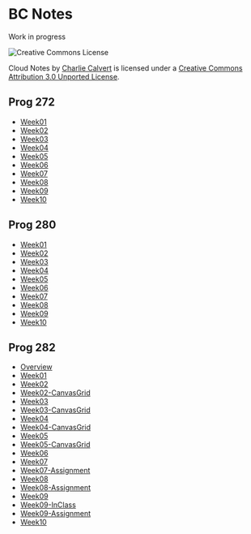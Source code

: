 BC Notes
========

Work in progress

![Creative Commons License](http://i.creativecommons.org/l/by/3.0/88x31.png)

Cloud Notes by [Charlie Calvert](http://www.elvenware.com/charlie/books/CloudNotes.html) is
licensed under a [Creative Commons Attribution 3.0 Unported
License](http://creativecommons.org/licenses/by/3.0/deed.en_US).

Prog 272
--------

-   [Week01](Prog272/Week01.html)
-   [Week02](Prog272/Week02.html)
-   [Week03](Prog272/Week03.html)
-   [Week04](Prog272/Week04.html)
-   [Week05](Prog272/Week05.html)
-   [Week06](Prog272/Week06.html)
-   [Week07](Prog272/Week07.html)
-   [Week08](Prog272/Week08.html)
-   [Week09](Prog272/Week09.html)
-   [Week10](Prog272/Week10.html)

Prog 280
--------

-   [Week01](Prog280/Week01.html)
-   [Week02](Prog280/Week02.html)
-   [Week03](Prog280/Week03.html)
-   [Week04](Prog280/Week04.html)
-   [Week05](Prog280/Week05.html)
-   [Week06](Prog280/Week06.html)
-   [Week07](Prog280/Week07.html)
-   [Week08](Prog280/Week08.html)
-   [Week09](Prog280/Week09.html)
-   [Week10](Prog280/Week10.html)

Prog 282
--------

-	[Overview](Prog282/Overview.html)
-	[Week01](Prog282/Week01.html)
-	[Week02](Prog282/Week02.html)
-	[Week02-CanvasGrid](Prog282/Week02-CanvasGrid.html)
-	[Week03](Prog282/Week03.html)
-   [Week03-CanvasGrid](Prog282/Week03-CanvasGrid.html)
-	[Week04](Prog282/Week04.html)
-   [Week04-CanvasGrid](Prog282/Week04-CanvasGrid.html)
-	[Week05](Prog282/Week05.html)
-   [Week05-CanvasGrid](Prog282/Week05-CanvasGrid.html)
-	[Week06](Prog282/Week06.html)
-	[Week07](Prog282/Week07.html)
-	[Week07-Assignment](Prog282/Week07-Assignment.html)
-	[Week08](Prog282/Week08.html)
-	[Week08-Assignment](Prog282/Week08-Assignment.html)
-	[Week09](Prog282/Week09.html)
-	[Week09-InClass](Prog282/Week09-InClass.html)
-	[Week09-Assignment](Prog282/Week09-Assignment.html)
-	[Week10](Prog282/Week10.html)

